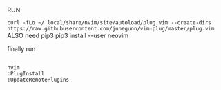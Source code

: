 RUN

` curl -fLo ~/.local/share/nvim/site/autoload/plug.vim --create-dirs https://raw.githubusercontent.com/junegunn/vim-plug/master/plug.vim
`
ALSO need pip3
pip3 install --user neovim


finally run

```

nvim
:PlugInstall
:UpdateRemotePlugins
```

